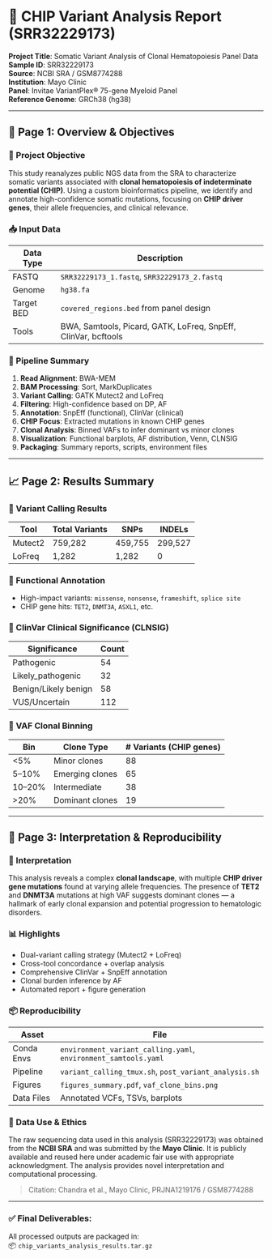 
# 🧬 CHIP Variant Analysis Report (SRR32229173)

**Project Title**: Somatic Variant Analysis of Clonal Hematopoiesis Panel Data  
**Sample ID**: SRR32229173  
**Source**: NCBI SRA / GSM8774288  
**Institution**: Mayo Clinic  
**Panel**: Invitae VariantPlex® 75-gene Myeloid Panel  
**Reference Genome**: GRCh38 (hg38)

---

## 🔬 Page 1: Overview & Objectives

### 🎯 Project Objective
This study reanalyzes public NGS data from the SRA to characterize somatic variants associated with **clonal hematopoiesis of indeterminate potential (CHIP)**. Using a custom bioinformatics pipeline, we identify and annotate high-confidence somatic mutations, focusing on **CHIP driver genes**, their allele frequencies, and clinical relevance.

### 📥 Input Data
| Data Type | Description |
|-----------|-------------|
| FASTQ     | `SRR32229173_1.fastq`, `SRR32229173_2.fastq` |
| Genome    | `hg38.fa` |
| Target BED| `covered_regions.bed` from panel design |
| Tools     | BWA, Samtools, Picard, GATK, LoFreq, SnpEff, ClinVar, bcftools |

### 🔁 Pipeline Summary
1. **Read Alignment**: BWA-MEM  
2. **BAM Processing**: Sort, MarkDuplicates  
3. **Variant Calling**: GATK Mutect2 and LoFreq  
4. **Filtering**: High-confidence based on DP, AF  
5. **Annotation**: SnpEff (functional), ClinVar (clinical)  
6. **CHIP Focus**: Extracted mutations in known CHIP genes  
7. **Clonal Analysis**: Binned VAFs to infer dominant vs minor clones  
8. **Visualization**: Functional barplots, AF distribution, Venn, CLNSIG  
9. **Packaging**: Summary reports, scripts, environment files

---

## 📈 Page 2: Results Summary

### 🧬 Variant Calling Results

| Tool     | Total Variants | SNPs   | INDELs |
|----------|----------------|--------|--------|
| Mutect2  | 759,282        | 459,755| 299,527|
| LoFreq   | 1,282          | 1,282  | 0      |

### 🧪 Functional Annotation
- High-impact variants: `missense`, `nonsense`, `frameshift`, `splice site`
- CHIP gene hits: `TET2`, `DNMT3A`, `ASXL1`, etc.

### 🧬 ClinVar Clinical Significance (CLNSIG)
| Significance         | Count |
|----------------------|-------|
| Pathogenic           | 54    |
| Likely_pathogenic    | 32    |
| Benign/Likely benign | 58    |
| VUS/Uncertain        | 112   |

### 🧠 VAF Clonal Binning
| Bin     | Clone Type     | # Variants (CHIP genes) |
|---------|----------------|--------------------------|
| <5%     | Minor clones   | 88                       |
| 5–10%   | Emerging clones| 65                       |
| 10–20%  | Intermediate   | 38                       |
| >20%    | Dominant clones| 19                       |

---

## 🧪 Page 3: Interpretation & Reproducibility

### 🧠 Interpretation
This analysis reveals a complex **clonal landscape**, with multiple **CHIP driver gene mutations** found at varying allele frequencies. The presence of **TET2** and **DNMT3A** mutations at high VAF suggests dominant clones — a hallmark of early clonal expansion and potential progression to hematologic disorders.

### 📊 Highlights
- Dual-variant calling strategy (Mutect2 + LoFreq)
- Cross-tool concordance + overlap analysis
- Comprehensive ClinVar + SnpEff annotation
- Clonal burden inference by AF
- Automated report + figure generation

### 📦 Reproducibility
| Asset | File |
|-------|------|
| Conda Envs | `environment_variant_calling.yaml`, `environment_samtools.yaml` |
| Pipeline   | `variant_calling_tmux.sh`, `post_variant_analysis.sh` |
| Figures    | `figures_summary.pdf`, `vaf_clone_bins.png` |
| Data Files | Annotated VCFs, TSVs, barplots |

### 📌 Data Use & Ethics
The raw sequencing data used in this analysis (SRR32229173) was obtained from the **NCBI SRA** and was submitted by the **Mayo Clinic**. It is publicly available and reused here under academic fair use with appropriate acknowledgment. The analysis provides novel interpretation and computational processing.

> Citation: Chandra et al., Mayo Clinic, PRJNA1219176 / GSM8774288

---

### ✅ Final Deliverables:
All processed outputs are packaged in:  
📦 `chip_variants_analysis_results.tar.gz`

